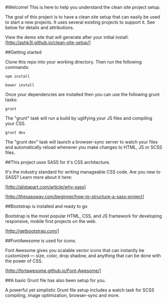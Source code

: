 #Welcome! This is here to help you understand the clean site project setup.

The goal of this project is to have a clean site setup that can easily be used to start a new projects. It uses several existing projects to support it. See below for details and attributions.

View the demo site that will generate after your initial install: [http://ashk3l.github.io/clean-site-setup/]


##Getting started

Clone this repo into your working directory. Then run the following commands:

    npm install

    bower install
    
Once your dependencies are installed then you can use the following grunt tasks:

    grunt 
    
The "grunt" task will run a build by uglifying your JS files and compiling your CSS.

    grunt dev
    
The "grunt dev" task will launch a browser-sync server to watch your files and automatically reload whenever you make changes to HTML, JS or SCSS files.

##This project uses SASS for it's CSS architecture. 

It's the industry standard for writing manageable CSS code. Are you new to SASS? Learn more about it here:

[http://alistapart.com/article/why-sass]

[http://thesassway.com/beginner/how-to-structure-a-sass-project]

##Bootstrap is installed and ready to go

Bootstrap is the most popular HTML, CSS, and JS framework for developing responsive, mobile first projects on the web.

[http://getbootstrap.com/]

##FontAwesome is used for icons.

Font Awesome gives you scalable vector icons that can instantly be customized — size, color, drop shadow, and anything that can be done with the power of CSS.

[http://fortawesome.github.io/Font-Awesome/]

##A basic Grunt file has also been setup for you.

A powerful yet simplistic Grunt file setup includes a watch task for SCSS compiling, image optimization, browser-sync and more.